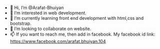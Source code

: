 - 👋 Hi, I’m @Arafat-Bhuiyan
- 👀 I’m interested in web development.
- 🌱 I’m currently learning front end development with html,css and bootstrap.
- 💞️ I’m looking to collaborate on website.
- 📫 If you want to reach me, then add in facebook. My facebook id link: https://www.facebook.com/arafat.bhuiyan.104

<!---
Arafat-Bhuiyan/Arafat-Bhuiyan is a ✨ special ✨ repository because its `README.md` (this file) appears on your GitHub profile.
You can click the Preview link to take a look at your changes.
--->
